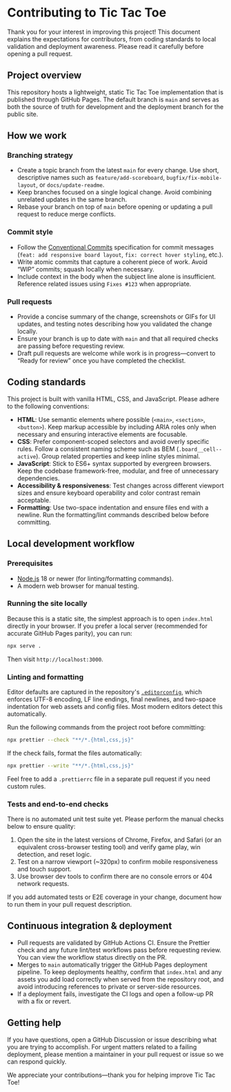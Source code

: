 # Contributing to Tic Tac Toe

Thank you for your interest in improving this project! This document explains the expectations for contributors, from coding standards to local validation and deployment awareness. Please read it carefully before opening a pull request.

## Project overview

This repository hosts a lightweight, static Tic Tac Toe implementation that is published through GitHub Pages. The default branch is `main` and serves as both the source of truth for development and the deployment branch for the public site.

## How we work

### Branching strategy
- Create a topic branch from the latest `main` for every change. Use short, descriptive names such as `feature/add-scoreboard`, `bugfix/fix-mobile-layout`, or `docs/update-readme`.
- Keep branches focused on a single logical change. Avoid combining unrelated updates in the same branch.
- Rebase your branch on top of `main` before opening or updating a pull request to reduce merge conflicts.

### Commit style
- Follow the [Conventional Commits](https://www.conventionalcommits.org/en/v1.0.0/) specification for commit messages (`feat: add responsive board layout`, `fix: correct hover styling`, etc.).
- Write atomic commits that capture a coherent piece of work. Avoid “WIP” commits; squash locally when necessary.
- Include context in the body when the subject line alone is insufficient. Reference related issues using `Fixes #123` when appropriate.

### Pull requests
- Provide a concise summary of the change, screenshots or GIFs for UI updates, and testing notes describing how you validated the change locally.
- Ensure your branch is up to date with `main` and that all required checks are passing before requesting review.
- Draft pull requests are welcome while work is in progress—convert to “Ready for review” once you have completed the checklist.

## Coding standards

This project is built with vanilla HTML, CSS, and JavaScript. Please adhere to the following conventions:

- **HTML**: Use semantic elements where possible (`<main>`, `<section>`, `<button>`). Keep markup accessible by including ARIA roles only when necessary and ensuring interactive elements are focusable.
- **CSS**: Prefer component-scoped selectors and avoid overly specific rules. Follow a consistent naming scheme such as BEM (`.board__cell--active`). Group related properties and keep inline styles minimal.
- **JavaScript**: Stick to ES6+ syntax supported by evergreen browsers. Keep the codebase framework-free, modular, and free of unnecessary dependencies.
- **Accessibility & responsiveness**: Test changes across different viewport sizes and ensure keyboard operability and color contrast remain acceptable.
- **Formatting**: Use two-space indentation and ensure files end with a newline. Run the formatting/lint commands described below before committing.

## Local development workflow

### Prerequisites
- [Node.js](https://nodejs.org/) 18 or newer (for linting/formatting commands).
- A modern web browser for manual testing.

### Running the site locally
Because this is a static site, the simplest approach is to open `index.html` directly in your browser. If you prefer a local server (recommended for accurate GitHub Pages parity), you can run:

```bash
npx serve .
```

Then visit `http://localhost:3000`.

### Linting and formatting
Editor defaults are captured in the repository's [`.editorconfig`](./.editorconfig), which enforces UTF-8 encoding, LF line endings, final newlines, and two-space indentation for web assets and config files. Most modern editors detect this automatically.

Run the following commands from the project root before committing:

```bash
npx prettier --check "**/*.{html,css,js}"
```

If the check fails, format the files automatically:

```bash
npx prettier --write "**/*.{html,css,js}"
```

Feel free to add a `.prettierrc` file in a separate pull request if you need custom rules.

### Tests and end-to-end checks
There is no automated unit test suite yet. Please perform the manual checks below to ensure quality:

1. Open the site in the latest versions of Chrome, Firefox, and Safari (or an equivalent cross-browser testing tool) and verify game play, win detection, and reset logic.
2. Test on a narrow viewport (~320px) to confirm mobile responsiveness and touch support.
3. Use browser dev tools to confirm there are no console errors or 404 network requests.

If you add automated tests or E2E coverage in your change, document how to run them in your pull request description.

## Continuous integration & deployment

- Pull requests are validated by GitHub Actions CI. Ensure the Prettier check and any future lint/test workflows pass before requesting review. You can view the workflow status directly on the PR.
- Merges to `main` automatically trigger the GitHub Pages deployment pipeline. To keep deployments healthy, confirm that `index.html` and any assets you add load correctly when served from the repository root, and avoid introducing references to private or server-side resources.
- If a deployment fails, investigate the CI logs and open a follow-up PR with a fix or revert.

## Getting help

If you have questions, open a GitHub Discussion or issue describing what you are trying to accomplish. For urgent matters related to a failing deployment, please mention a maintainer in your pull request or issue so we can respond quickly.

We appreciate your contributions—thank you for helping improve Tic Tac Toe!
